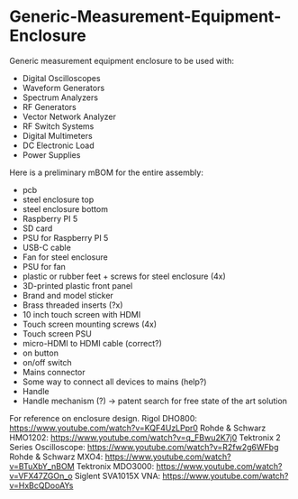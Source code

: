# Generic-Measurement-Equipment-Enclosure

Generic measurement equipment enclosure to be used with:
- Digital Oscilloscopes
- Waveform Generators
- Spectrum Analyzers
- RF Generators
- Vector Network Analyzer
- RF Switch Systems
- Digital Multimeters
- DC Electronic Load
- Power Supplies


Here is a preliminary mBOM for the entire assembly:
- <measurement equipment> pcb
- steel enclosure top
- steel enclosure bottom
- Raspberry PI 5
- SD card
- PSU for Raspberry PI 5
- USB-C cable
- Fan for steel enclosure
- PSU for fan
- plastic or rubber feet + screws for steel enclosure (4x)
- 3D-printed plastic front panel
- Brand and model sticker
- Brass threaded inserts (?x)
- 10 inch touch screen with HDMI
- Touch screen mounting screws (4x)
- Touch screen PSU
- micro-HDMI to HDMI cable (correct?)
- on button
- on/off switch
- Mains connector
- Some way to connect all devices to mains (help?)
- Handle
- Handle mechanism (?) -> patent search for free state of the art solution


For reference on enclosure design.
Rigol DHO800: https://www.youtube.com/watch?v=KQF4UzLPpr0
Rohde & Schwarz HMO1202: https://www.youtube.com/watch?v=q_FBwu2K7j0
Tektronix 2 Series Oscilloscope: https://www.youtube.com/watch?v=R2fw2g6WFbg
Rohde & Schwarz MXO4: https://www.youtube.com/watch?v=BTuXbY_nBOM
Tektronix MDO3000: https://www.youtube.com/watch?v=VFX47ZGOn_o
Siglent SVA1015X VNA: https://www.youtube.com/watch?v=HxBcQDooAYs
